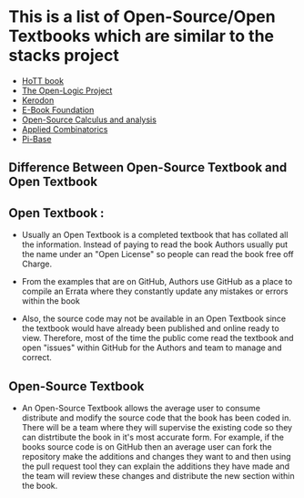# This is a list of Open-Source/Open Textbooks which are similar to the stacks project
- [HoTT book](https://homotopytypetheory.org/book/)
- [The Open-Logic Project](https://openlogicproject.org/) 
- [Kerodon](https://kerodon.net/)
- [E-Book Foundation](https://github.com/EbookFoundation/free-programming-books/blob/main/books/free-programming-books-subjects.md#mathematics)
- [Open-Source Calculus and analysis ](https://oscalculusandanalysis.ugent.be/#authors) 
- [Applied Combinatorics](https://www.appliedcombinatorics.org/appcomb/open-source/)
- [Pi-Base](https://github.com/pi-base/data)

## Difference Between Open-Source Textbook and Open Textbook

## Open Textbook : 
- Usually an Open Textbook is a completed textbook that has collated all the information. Instead of paying to read the book Authors usually put the name under an "Open License" so people can read the book free off Charge.

- From the examples that are on GitHub, Authors use GitHub as a place to compile an Errata where they constantly update any mistakes or errors within the book

- Also, the source code may not be available in an Open Textbook since the textbook would have already been published and online ready to view. Therefore, most of the time the public come read the textbook and open "issues" within GitHub for the Authors and team to manage and correct.

## Open-Source Textbook

- An Open-Source Textbook allows the average user to consume distribute and modify the source code that the book has been coded in. There will be a team where they will supervise the existing code so they can distrtibute the book in it's most accurate form. For example, if the books source code is on GitHub then an average user can fork the repository make the additions and changes they want to and then using the pull request tool they can explain the additions they have made and the team will review these changes and distribute the new section within the book.